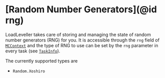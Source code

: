# [Random Number Generators](@id rng)

LoadLeveller takes care of storing and managing the state of random number generators (RNG) for you. It is accessible through the `rng` field of [`MCContext`](@ref)
and the type of RNG to use can be set by the `rng` parameter in every task (see [`TaskInfo`](@ref)).

The currently supported types are

- `Random.Xoshiro`
